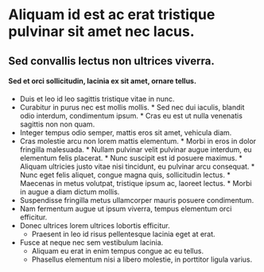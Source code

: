 # Aliquam id est ac erat tristique pulvinar sit amet nec lacus.
##  Sed convallis lectus non ultrices viverra.
####  Sed et orci sollicitudin, lacinia ex sit amet, ornare tellus.



* Duis et leo id leo sagittis tristique vitae in nunc.
* Curabitur in purus nec est mollis mollis.
		* Sed nec dui iaculis, blandit odio interdum, condimentum ipsum.
		* Cras eu est ut nulla venenatis sagittis non non quam.
* Integer tempus odio semper, mattis eros sit amet, vehicula diam.
* Cras molestie arcu non lorem mattis elementum.
		* Morbi in eros in dolor fringilla malesuada.
			* Nullam pulvinar velit pulvinar augue interdum, eu elementum felis placerat.
			* Nunc suscipit est id posuere maximus.
		* Aliquam ultricies justo vitae nisi tincidunt, eu pulvinar arcu consequat.
			* Nunc eget felis aliquet, congue magna quis, sollicitudin lectus.
			* Maecenas in metus volutpat, tristique ipsum ac, laoreet lectus.
			* Morbi in augue a diam dictum mollis.
* Suspendisse fringilla metus ullamcorper mauris posuere condimentum.
* Nam fermentum augue ut ipsum viverra, tempus elementum orci efficitur.
* Donec ultrices lorem ultrices lobortis efficitur.
	* Praesent in leo id risus pellentesque lacinia eget at erat.
* Fusce at neque nec sem vestibulum lacinia.
	* Aliquam eu erat in enim tempus congue ac eu tellus.
	* Phasellus elementum nisi a libero molestie, in porttitor ligula varius.